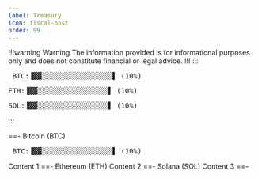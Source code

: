 ```yaml
---
label: Treasury
icon: fiscal-host
order: 99
---
```

!!!warning Warning
The information provided is for informational purposes only and does not constitute financial or legal advice.
!!!
:::
<pre>
 BTC:▐▓▓░░░░░░░░░░░░░░░░░▌ (10%)
</pre>
<pre>
ETH:▐▓▓░░░░░░░░░░░░░░░░░▌ (10%)
</pre>
<pre>
SOL:▐▓▓░░░░░░░░░░░░░░░░░▌ (10%)
</pre>
:::

==- Bitcoin (BTC) <pre> BTC:▐▓▓░░░░░░░░░░░░░░░░░▌ (10%) </pre>
Content 1
==- Ethereum (ETH)
Content 2
==- Solana (SOL)
Content 3
==-
